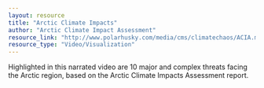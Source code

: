 ```yaml
---
layout: resource
title: "Arctic Climate Impacts"
author: "Arctic Climate Impact Assessment"
resource_link: "http://www.polarhusky.com/media/cms/climatechaos/ACIA.mov"
resource_type: "Video/Visualization"
---
```


Highlighted in this narrated video are 10 major and complex threats facing the Arctic region, based on the Arctic Climate Impacts Assessment report.
